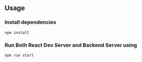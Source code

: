 ## Usage

### Install dependencies

```
npm install
```

### Run Both React Dev Server and Backend Server using

```
npm run start
```
